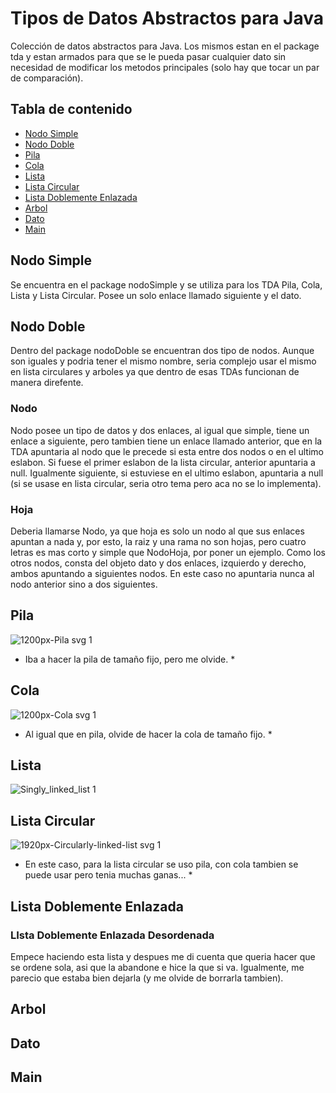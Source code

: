 # Tipos de Datos Abstractos para Java

Colección de datos abstractos para Java. Los mismos estan en el package tda y estan armados para que se le pueda pasar cualquier dato sin necesidad de modificar los metodos principales (solo hay que tocar un par de comparación). 

## Tabla de contenido
- [Nodo Simple](#nodo-simple)
- [Nodo Doble](#nodo-doble)
- [Pila](#pila)
- [Cola](#cola)
- [Lista](#lista)
- [Lista Circular](#lista-circular)
- [Lista Doblemente Enlazada](#lista-doblemente-enlazada)
- [Arbol](#arbol)
- [Dato](#dato)
- [Main](#main)

## Nodo Simple
Se encuentra en el package nodoSimple y se utiliza para los TDA Pila, Cola, Lista y Lista Circular. Posee un solo enlace llamado siguiente y el dato.

## Nodo Doble
Dentro del package nodoDoble se encuentran dos tipo de nodos. Aunque son iguales y podria tener el mismo nombre, seria complejo usar el mismo en lista circulares y arboles ya que dentro de esas TDAs funcionan de manera direfente.

### Nodo
Nodo posee un tipo de datos y dos enlaces, al igual que simple, tiene un enlace a siguiente, pero tambien tiene un enlace llamado anterior, que en la TDA apuntaria al nodo que le precede si esta entre dos nodos o en el ultimo eslabon. Si fuese el primer eslabon de la lista circular, anterior apuntaria a null. Igualmente siguiente, si estuviese en el ultimo eslabon, apuntaria a null (si se usase en lista circular, seria otro tema pero aca no se lo implementa).

### Hoja
Deberia llamarse Nodo, ya que hoja es solo un nodo al que sus enlaces apuntan a nada y, por esto, la raiz y una rama no son hojas, pero cuatro letras es mas corto y simple que NodoHoja, por poner un ejemplo.
Como los otros nodos, consta del objeto dato y dos enlaces, izquierdo y derecho, ambos apuntando a siguientes nodos. En este caso no apuntaria nunca al nodo anterior sino a dos siguientes.

## Pila

![1200px-Pila svg 1](https://user-images.githubusercontent.com/35445409/56833059-d8265880-6843-11e9-956b-d6147857c4c6.png)

* Iba a hacer la pila de tamaño fijo, pero me olvide. *

## Cola

![1200px-Cola svg 1](https://user-images.githubusercontent.com/35445409/56837414-b384ad80-6850-11e9-87de-86821a013994.png)

* Al igual que en pila, olvide de hacer la cola de tamaño fijo. *

## Lista

![Singly_linked_list 1](https://user-images.githubusercontent.com/35445409/56837463-e038c500-6850-11e9-8786-5c69acf9ba1d.png)

## Lista Circular

![1920px-Circularly-linked-list svg 1](https://user-images.githubusercontent.com/35445409/56837501-fc3c6680-6850-11e9-8f36-edaff26a706f.png)

* En este caso, para la lista circular se uso pila, con cola tambien se puede usar pero tenia muchas ganas... *

## Lista Doblemente Enlazada

### LIsta Doblemente Enlazada Desordenada


Empece haciendo esta lista y despues me di cuenta que queria hacer que se ordene sola, asi que la abandone e hice la que si va. Igualmente, me parecio que estaba bien dejarla (y me olvide de borrarla tambien).

## Arbol

## Dato

## Main



